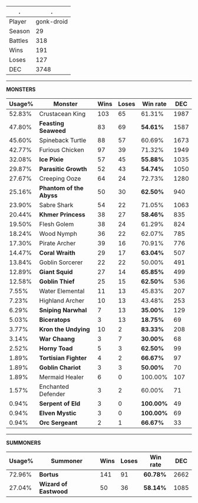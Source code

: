 .|.
|-|-
Player|gonk-droid
Season|29
Battles|318
Wins|191
Loses|127
DEC|3748

---
**MONSTERS**

Usage%|Monster|Wins|Loses|Win rate|DEC|
-|-|-|-|-|-|
52.83%|Crustacean King|103|65|61.31%|1987|
47.80%|**Feasting Seaweed**|83|69|**54.61%**|1587|
45.60%|Spineback Turtle|88|57|60.69%|1673|
42.77%|Furious Chicken|97|39|71.32%|1949|
32.08%|**Ice Pixie**|57|45|**55.88%**|1035|
29.87%|**Parasitic Growth**|52|43|**54.74%**|1050|
27.67%|Creeping Ooze|64|24|72.73%|1280|
25.16%|**Phantom of the Abyss**|50|30|**62.50%**|940|
23.90%|Sabre Shark|54|22|71.05%|1063|
20.44%|**Khmer Princess**|38|27|**58.46%**|835|
19.50%|Flesh Golem|38|24|61.29%|824|
18.24%|Wood Nymph|36|22|62.07%|785|
17.30%|Pirate Archer|39|16|70.91%|776|
14.47%|**Coral Wraith**|29|17|**63.04%**|507|
13.84%|Goblin Sorcerer|22|22|50.00%|491|
12.89%|**Giant Squid**|27|14|**65.85%**|499|
12.58%|**Goblin Thief**|25|15|**62.50%**|536|
7.55%|Water Elemental|11|13|45.83%|207|
7.23%|Highland Archer|10|13|43.48%|253|
6.29%|**Sniping Narwhal**|7|13|**35.00%**|129|
5.03%|**Biceratops**|3|13|**18.75%**|69|
3.77%|**Kron the Undying**|10|2|**83.33%**|208|
3.14%|**War Chaang**|3|7|**30.00%**|68|
2.52%|**Horny Toad**|5|3|**62.50%**|99|
1.89%|**Tortisian Fighter**|4|2|**66.67%**|97|
1.89%|**Goblin Chariot**|3|3|**50.00%**|70|
1.89%|Mermaid Healer|6|0|100.00%|107|
1.57%|Enchanted Defender|3|2|60.00%|71|
0.94%|**Serpent of Eld**|3|0|**100.00%**|49|
0.94%|**Elven Mystic**|3|0|**100.00%**|69|
0.94%|**Orc Sergeant**|2|1|**66.67%**|33|

---
**SUMMONERS**

Usage%|Summoner|Wins|Loses|Win rate|DEC|
-|-|-|-|-|-|
72.96%|**Bortus**|141|91|**60.78%**|2662|
27.04%|**Wizard of Eastwood**|50|36|**58.14%**|1085|
